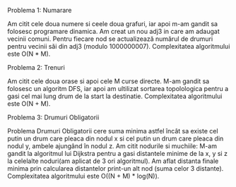 Problema 1: Numarare

Am citit cele doua numere si ceele doua grafuri, iar apoi m-am gandit sa folosesc programare dinamica. Am creat un nou adj3 in care am adaugat vecinii comuni. Pentru fiecare nod se actualizează numărul de drumuri pentru vecinii săi din adj3 (modulo 1000000007). Complexitatea algoritmului este O(N * M).


Problema 2: Trenuri

Am citit cele doua orase si apoi cele M curse directe. M-am gandit sa folosesc un algoritm DFS, iar apoi am ultilizat sortarea topolologica pentru a gasi cel mai lung drum de la start la destinatie. Complexitatea algoritmului este O(N + M).


Problema 3: Drumuri Obligatorii

Problema Drumuri Obligatorii cere suma minima astfel încât sa existe cel
putin un drum care pleaca din nodul x si cel putin un drum care pleaca din nodul y, ambele ajungând în nodul z. Am citit nodurile si muchiile: 
M-am gandit la algoritmul lui Dijkstra pentru a gasi distantele minime de la x, y si z la celelalte noduri(am aplicat de 3 ori algoritmul). Am aflat distanta finale minima prin calcularea distantelor print-un alt nod (suma celor 3 distante). Complexitatea algoritmului este O((N + M) * log(N)).